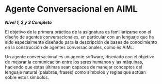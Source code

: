 # Agente Conversacional en AIML
***__Nivel 1, 2 y 3 Completo__***

El objetivo de la primera práctica de la asignatura es familiarizarse con el diseño de agentes
conversacionales, en particular con un lenguaje que ha sido especialmente diseñado para la descripción de
bases de conocimiento en la construcción de agentes conversacionales, como es AIML.

Un agente conversacional es un agente software, diseñado con el objetivo de mejorar la
comunicación entre los seres humanos y las máquinas, haciendo que estas últimas sean capaces de manejar
conceptos del lenguaje natural (palabras, frases) como símbolos y reglas que actúan sobre estos símbolos.

